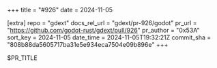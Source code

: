 +++
title = "#926"
date = 2024-11-05

[extra]
repo = "gdext"
docs_rel_url = "gdext/pr-926/godot"
pr_url = "https://github.com/godot-rust/gdext/pull/926"
pr_author = "0x53A"
sort_key = 2024-11-05
date_time = 2024-11-05T19:32:21Z
commit_sha = "808b88da5605717ba31e5e934eca7504e09b896e"
+++

$PR_TITLE
